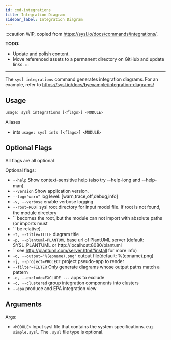 ```yaml
---
id: cmd-integrations
title: Integration Diagram
sidebar_label: Integration Diagram
---
```


:::caution
WIP, copied from https://sysl.io/docs/commands/integrations/.

**TODO:**
* Update and polish content.
* Move referenced assets to a permanent directory on GitHub and update links.
:::

---


The `sysl integrations` command generates integration diagrams. For an example, refer to <https://sysl.io/docs/byexample/integration-diagrams/>

## Usage

```bash
usage: sysl integrations [<flags>] <MODULE>
```

Aliases

- ints `usage: sysl ints [<flags>] <MODULE>`

## Optional Flags

All flags are all optional

Optional flags:

- `--help` Show context-sensitive help (also try --help-long and --help-man).
- `--version` Show application version.
- `--log="warn"` log level: [warn,trace,off,debug,info]
- `-v, --verbose` enable verbose logging
- `--root=ROOT` sysl root directory for input model file. If root is not found, the module directory
- `` becomes the root, but the module can not import with absolute paths (or imports must
- `` be relative).
- `-t, --title=TITLE` diagram title
- `-p, --plantuml=PLANTUML` base url of PlantUML server (default: SYSL_PLANTUML or http://localhost:8080/plantuml
- `` see http://plantuml.com/server.html#install for more info)
- `-o, --output="%(epname).png"` output file(default: %(epname).png)
- `-j, --project=PROJECT` project pseudo-app to render
- `--filter=FILTER` Only generate diagrams whose output paths match a pattern
- `-e, --exclude=EXCLUDE ...` apps to exclude
- `-c, --clustered` group integration components into clusters
- `--epa` produce and EPA integration view

## Arguments

Args:

- `<MODULE>` Input sysl file that contains the system specifications. e.g `simple.sysl`. The `.sysl` file type is optional.
